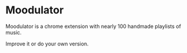 # Moodulator
Moodulator is a chrome extension with nearly 100 handmade playlists of music.

Improve it or do your own version.
